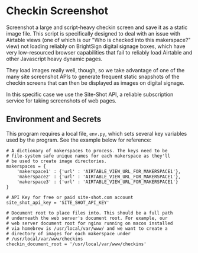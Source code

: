 # Checkin Screenshot

Screenshot a large and script-heavy checkin screen and save it as a static image file. This script is specifically designed to deal with an issue with Airtable views (one of which is our "Who is checked into this makerspace?" view) not loading reliably on BrightSign digital signage boxes, which have very low-resourced browser capabilities that fail to reliably load Airtable and other Javascript heavy dynamic pages.

They load images really well, though, so we take advantage of one of the many site screenshot APIs to generate frequent static snapshots of the checkin screens that can then be displayed as images on digital signage.

In this specific case we use the Site-Shot API, a reliable subscription service for taking screenshots of web pages.

## Environment and Secrets

This program requires a local file, `env.py`, which sets several key variables used by the program. See the example below for reference:

```
# A dictionary of makerspaces to process. The keys need to be
# file-system safe unique names for each makerspace as they'll
# be used to create image directories.
makerspaces = {
    'makerspace1' : {'url' : 'AIRTABLE_VIEW_URL_FOR_MAKERSPACE1'},
    'makerspace2' : {'url' : 'AIRTABLE_VIEW_URL_FOR_MAKERSPACE1'},
    'makerspace3' : {'url' : 'AIRTABLE_VIEW_URL_FOR_MAKERSPACE1'}
}

# API Key for free or paid site-shot.com account
site_shot_api_key = 'SITE_SHOT_API_KEY'

# Document root to place files into. This should be a full path
# underneath the web server's document root. For example, our
# web server document root for nginx running on macos installed
# via homebrew is /usr/local/var/www/ and we want to create a
# directory of images for each makerspace under
# /usr/local/var/www/checkins
checkin_document_root = '/usr/local/var/www/checkins'
```
